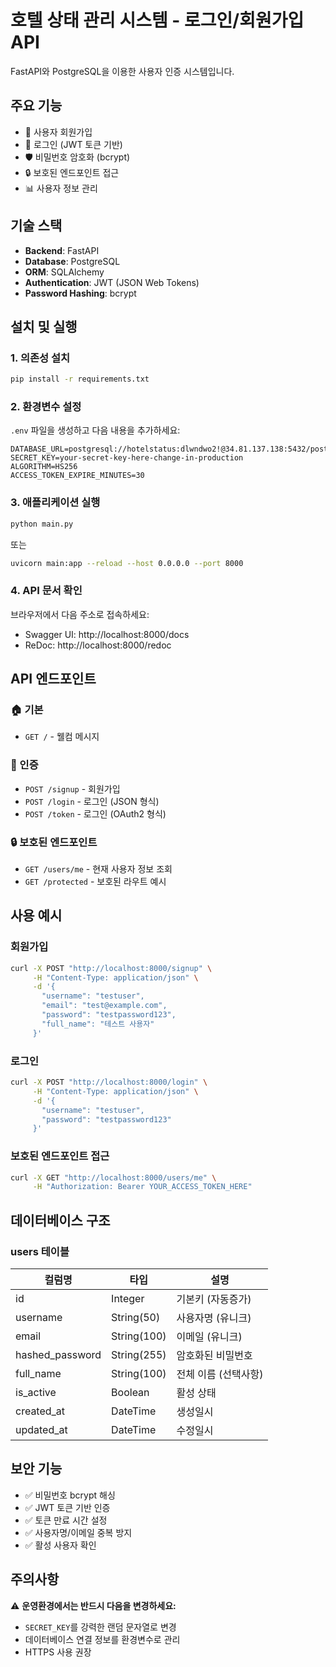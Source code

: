 # 호텔 상태 관리 시스템 - 로그인/회원가입 API

FastAPI와 PostgreSQL을 이용한 사용자 인증 시스템입니다.

## 주요 기능

- 🔐 사용자 회원가입
- 🔑 로그인 (JWT 토큰 기반)
- 🛡️ 비밀번호 암호화 (bcrypt)
- 🔒 보호된 엔드포인트 접근
- 📊 사용자 정보 관리

## 기술 스택

- **Backend**: FastAPI
- **Database**: PostgreSQL
- **ORM**: SQLAlchemy
- **Authentication**: JWT (JSON Web Tokens)
- **Password Hashing**: bcrypt

## 설치 및 실행

### 1. 의존성 설치
```bash
pip install -r requirements.txt
```

### 2. 환경변수 설정
`.env` 파일을 생성하고 다음 내용을 추가하세요:
```env
DATABASE_URL=postgresql://hotelstatus:dlwndwo2!@34.81.137.138:5432/postgres
SECRET_KEY=your-secret-key-here-change-in-production
ALGORITHM=HS256
ACCESS_TOKEN_EXPIRE_MINUTES=30
```

### 3. 애플리케이션 실행
```bash
python main.py
```
또는
```bash
uvicorn main:app --reload --host 0.0.0.0 --port 8000
```

### 4. API 문서 확인
브라우저에서 다음 주소로 접속하세요:
- Swagger UI: http://localhost:8000/docs
- ReDoc: http://localhost:8000/redoc

## API 엔드포인트

### 🏠 기본
- `GET /` - 웰컴 메시지

### 👤 인증
- `POST /signup` - 회원가입
- `POST /login` - 로그인 (JSON 형식)
- `POST /token` - 로그인 (OAuth2 형식)

### 🔒 보호된 엔드포인트
- `GET /users/me` - 현재 사용자 정보 조회
- `GET /protected` - 보호된 라우트 예시

## 사용 예시

### 회원가입
```bash
curl -X POST "http://localhost:8000/signup" \
     -H "Content-Type: application/json" \
     -d '{
       "username": "testuser",
       "email": "test@example.com",
       "password": "testpassword123",
       "full_name": "테스트 사용자"
     }'
```

### 로그인
```bash
curl -X POST "http://localhost:8000/login" \
     -H "Content-Type: application/json" \
     -d '{
       "username": "testuser",
       "password": "testpassword123"
     }'
```

### 보호된 엔드포인트 접근
```bash
curl -X GET "http://localhost:8000/users/me" \
     -H "Authorization: Bearer YOUR_ACCESS_TOKEN_HERE"
```

## 데이터베이스 구조

### users 테이블
| 컬럼명 | 타입 | 설명 |
|--------|------|------|
| id | Integer | 기본키 (자동증가) |
| username | String(50) | 사용자명 (유니크) |
| email | String(100) | 이메일 (유니크) |
| hashed_password | String(255) | 암호화된 비밀번호 |
| full_name | String(100) | 전체 이름 (선택사항) |
| is_active | Boolean | 활성 상태 |
| created_at | DateTime | 생성일시 |
| updated_at | DateTime | 수정일시 |

## 보안 기능

- ✅ 비밀번호 bcrypt 해싱
- ✅ JWT 토큰 기반 인증
- ✅ 토큰 만료 시간 설정
- ✅ 사용자명/이메일 중복 방지
- ✅ 활성 사용자 확인

## 주의사항

⚠️ **운영환경에서는 반드시 다음을 변경하세요:**
- `SECRET_KEY`를 강력한 랜덤 문자열로 변경
- 데이터베이스 연결 정보를 환경변수로 관리
- HTTPS 사용 권장 